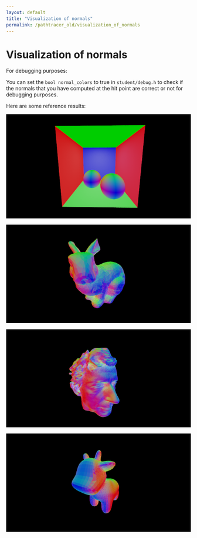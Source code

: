 ```yaml
---
layout: default
title: "Visualization of normals"
permalink: /pathtracer_old/visualization_of_normals
---
```


# Visualization of normals

For debugging purposes:

You can set the `bool normal_colors` to true in `student/debug.h` to check if the normals that you have computed at the hit point are correct or not for debugging purposes.

Here are some reference results:

![normalviz](new_results/cbox_normal.png)

![normalviz](new_results/norm1.png)

![normalviz](new_results/norm2.png)

![normalviz](new_results/norm3.png)
